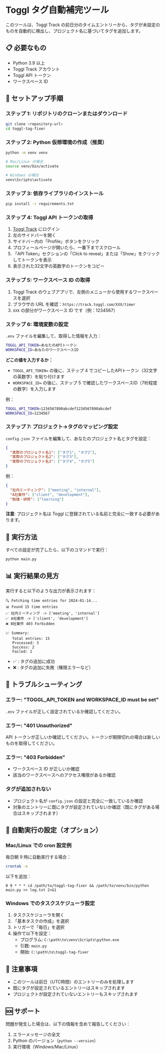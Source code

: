 # Toggl タグ自動補完ツール

このツールは、Toggl Track の前日分のタイムエントリーから、タグが未設定のものを自動的に検出し、プロジェクト名に基づいてタグを追加します。

## 📋 必要なもの

- Python 3.9 以上
- Toggl Track アカウント
- Toggl API トークン
- ワークスペース ID

## 🚀 セットアップ手順

### ステップ 1: リポジトリのクローンまたはダウンロード

```bash
git clone <repository-url>
cd toggl-tag-fixer
```

### ステップ 2: Python 仮想環境の作成（推奨）

```bash
python -m venv venv

# Mac/Linux の場合
source venv/bin/activate

# Windows の場合
venv\Scripts\activate
```

### ステップ 3: 依存ライブラリのインストール

```bash
pip install -r requirements.txt
```

### ステップ 4: Toggl API トークンの取得

1. [Toggl Track](https://track.toggl.com) にログイン
2. 左のサイドバーを開く
3. サイドバー内の「Profile」ボタンをクリック
4. プロフィールページが開いたら、一番下までスクロール
5. 「API Token」セクションの「Click to reveal」または「Show」をクリックしてトークンを表示
6. 表示された32文字の英数字のトークンをコピー

### ステップ 5: ワークスペース ID の取得

1. Toggl Track のウェブアプリで、左側のメニューから使用するワークスペースを選択
2. ブラウザの URL を確認：`https://track.toggl.com/XXX/timer`
3. `XXX` の部分がワークスペース ID です（例：1234567）

### ステップ 6: 環境変数の設定

`.env` ファイルを編集して、取得した情報を入力：

```bash
TOGGL_API_TOKEN=あなたのAPIトークン
WORKSPACE_ID=あなたのワークスペースID
```

**どこの値を入力するか：**
- `TOGGL_API_TOKEN=` の後に、ステップ 4 でコピーしたAPIトークン（32文字の英数字）を貼り付けます
- `WORKSPACE_ID=` の後に、ステップ 5 で確認したワークスペースID（7桁程度の数字）を入力します

例：
```bash
TOGGL_API_TOKEN=1234567890abcdef1234567890abcdef
WORKSPACE_ID=1234567
```

### ステップ 7: プロジェクト→タグのマッピング設定

`config.json` ファイルを編集して、あなたのプロジェクト名とタグを設定：

```json
{
  "実際のプロジェクト名1": ["タグ1", "タグ2"],
  "実際のプロジェクト名2": ["タグ3"],
  "実際のプロジェクト名3": ["タグ4", "タグ5"]
}
```

例：
```json
{
  "社内ミーティング": ["meeting", "internal"],
  "A社案件": ["client", "development"],
  "勉強・研修": ["learning"]
}
```

**注意**: プロジェクト名は Toggl に登録されている名前と完全に一致する必要があります。

## 🎯 実行方法

すべての設定が完了したら、以下のコマンドで実行：

```bash
python main.py
```

## 📊 実行結果の見方

実行すると以下のような出力が表示されます：

```
🔍 Fetching time entries for 2024-01-14...
📊 Found 15 time entries
✅ 社内ミーティング -> ['meeting', 'internal']
✅ A社案件 -> ['client', 'development']
❌ B社案件 403 Forbidden

📈 Summary:
   Total entries: 15
   Processed: 3
   Success: 2
   Failed: 1
```

- ✅ : タグの追加に成功
- ❌ : タグの追加に失敗（権限エラーなど）

## 🔧 トラブルシューティング

### エラー: "TOGGL_API_TOKEN and WORKSPACE_ID must be set"

`.env` ファイルが正しく設定されているか確認してください。

### エラー: "401 Unauthorized"

API トークンが正しいか確認してください。トークンが期限切れの場合は新しいものを取得してください。

### エラー: "403 Forbidden"

- ワークスペース ID が正しいか確認
- 該当のワークスペースへのアクセス権限があるか確認

### タグが追加されない

- プロジェクト名が `config.json` の設定と完全に一致しているか確認
- 対象のエントリーに既にタグが設定されていないか確認（既にタグがある場合はスキップされます）

## 🤖 自動実行の設定（オプション）

### Mac/Linux での cron 設定例

毎日朝 9 時に自動実行する場合：

```bash
crontab -e
```

以下を追加：
```
0 9 * * * cd /path/to/toggl-tag-fixer && /path/to/venv/bin/python main.py >> log.txt 2>&1
```

### Windows でのタスクスケジューラ設定

1. タスクスケジューラを開く
2. 「基本タスクの作成」を選択
3. トリガーで「毎日」を選択
4. 操作で以下を設定：
   - プログラム: `C:\path\to\venv\Scripts\python.exe`
   - 引数: `main.py`
   - 開始: `C:\path\to\toggl-tag-fixer`

## 📝 注意事項

- このツールは前日（UTC時間）のエントリーのみを処理します
- 既にタグが設定されているエントリーはスキップされます
- プロジェクトが設定されていないエントリーもスキップされます

## 🆘 サポート

問題が発生した場合は、以下の情報を含めて報告してください：

1. エラーメッセージの全文
2. Python のバージョン（`python --version`）
3. 実行環境（Windows/Mac/Linux）